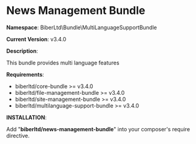 News Management Bundle
 ==============
 **Namespace**: BiberLtd\Bundle\MultiLanguageSupportBundle

 **Current Version**: v3.4.0

 **Description**:

 This bundle provides multi language features

 **Requirements**:
 - biberltd/core-bundle >= v3.4.0
 - biberltd/file-management-bundle >= v3.4.0
 - biberltd/site-management-bundle >= v3.4.0
 - biberltd/multilanguage-support-bundle >= v3.4.0

 **INSTALLATION**:

 Add "**biberltd/news-management-bundle**" into your composer's require directive.
